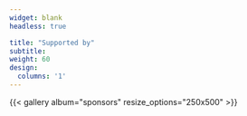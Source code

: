 ```yaml
---
widget: blank
headless: true

title: "Supported by"
subtitle:
weight: 60
design:
  columns: '1'
---
```


{{< gallery album="sponsors" resize_options="250x500" >}}
